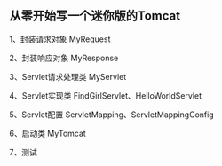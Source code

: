 ## 从零开始写一个迷你版的Tomcat

1、封装请求对象 MyRequest

2、封装响应对象 MyResponse

3、Servlet请求处理类 MyServlet

4、Servlet实现类 FindGirlServlet、HelloWorldServlet

5、Servlet配置 ServletMapping、ServletMappingConfig

6、启动类 MyTomcat

7、测试